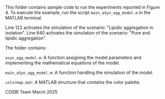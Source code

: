 This folder contains sample code to run the experiments reported in Figure 4.
To execute the example, run the script `main_aSyn_agg_model.m` in the MATLAB terminal.

Line 122 activates the simulation of the scenario: "Lipidic aggregation in isolation".
Line 640 activates the simulation of the scenario: "Pure and lipidic aggregation".

The folder contains:

`asyn_agg_model.m`: A function assigning the model parameters and implementing the mathematical equations of the model.

`main_aSyn_agg_model.m`: A function handling the simulation of the model.

`colormap.mat`: A MATLAB structure that contains the color palette.

COSBI Team
March 2025